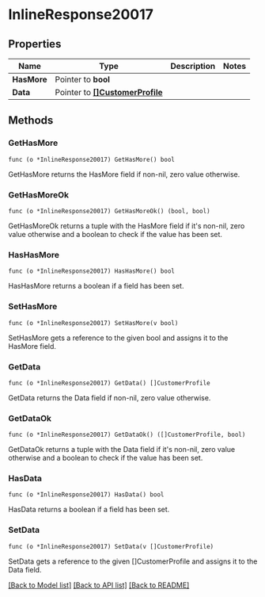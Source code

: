 # InlineResponse20017

## Properties

Name | Type | Description | Notes
------------ | ------------- | ------------- | -------------
**HasMore** | Pointer to **bool** |  | 
**Data** | Pointer to [**[]CustomerProfile**](CustomerProfile.md) |  | 

## Methods

### GetHasMore

`func (o *InlineResponse20017) GetHasMore() bool`

GetHasMore returns the HasMore field if non-nil, zero value otherwise.

### GetHasMoreOk

`func (o *InlineResponse20017) GetHasMoreOk() (bool, bool)`

GetHasMoreOk returns a tuple with the HasMore field if it's non-nil, zero value otherwise
and a boolean to check if the value has been set.

### HasHasMore

`func (o *InlineResponse20017) HasHasMore() bool`

HasHasMore returns a boolean if a field has been set.

### SetHasMore

`func (o *InlineResponse20017) SetHasMore(v bool)`

SetHasMore gets a reference to the given bool and assigns it to the HasMore field.

### GetData

`func (o *InlineResponse20017) GetData() []CustomerProfile`

GetData returns the Data field if non-nil, zero value otherwise.

### GetDataOk

`func (o *InlineResponse20017) GetDataOk() ([]CustomerProfile, bool)`

GetDataOk returns a tuple with the Data field if it's non-nil, zero value otherwise
and a boolean to check if the value has been set.

### HasData

`func (o *InlineResponse20017) HasData() bool`

HasData returns a boolean if a field has been set.

### SetData

`func (o *InlineResponse20017) SetData(v []CustomerProfile)`

SetData gets a reference to the given []CustomerProfile and assigns it to the Data field.


[[Back to Model list]](../README.md#documentation-for-models) [[Back to API list]](../README.md#documentation-for-api-endpoints) [[Back to README]](../README.md)


